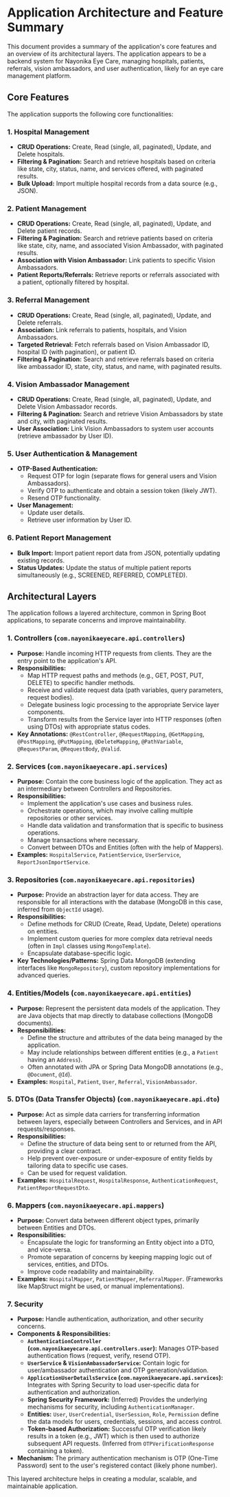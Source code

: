 # Application Architecture and Feature Summary

This document provides a summary of the application's core features and an overview of its architectural layers. The application appears to be a backend system for Nayonika Eye Care, managing hospitals, patients, referrals, vision ambassadors, and user authentication, likely for an eye care management platform.

## Core Features

The application supports the following core functionalities:

### 1. Hospital Management
- **CRUD Operations:** Create, Read (single, all, paginated), Update, and Delete hospitals.
- **Filtering & Pagination:** Search and retrieve hospitals based on criteria like state, city, status, name, and services offered, with paginated results.
- **Bulk Upload:** Import multiple hospital records from a data source (e.g., JSON).

### 2. Patient Management
- **CRUD Operations:** Create, Read (single, all, paginated), Update, and Delete patient records.
- **Filtering & Pagination:** Search and retrieve patients based on criteria like state, city, name, and associated Vision Ambassador, with paginated results.
- **Association with Vision Ambassador:** Link patients to specific Vision Ambassadors.
- **Patient Reports/Referrals:** Retrieve reports or referrals associated with a patient, optionally filtered by hospital.

### 3. Referral Management
- **CRUD Operations:** Create, Read (single, all, paginated), Update, and Delete referrals.
- **Association:** Link referrals to patients, hospitals, and Vision Ambassadors.
- **Targeted Retrieval:** Fetch referrals based on Vision Ambassador ID, hospital ID (with pagination), or patient ID.
- **Filtering & Pagination:** Search and retrieve referrals based on criteria like ambassador ID, state, city, status, and name, with paginated results.

### 4. Vision Ambassador Management
- **CRUD Operations:** Create, Read (single, all, paginated), Update, and Delete Vision Ambassador records.
- **Filtering & Pagination:** Search and retrieve Vision Ambassadors by state and city, with paginated results.
- **User Association:** Link Vision Ambassadors to system user accounts (retrieve ambassador by User ID).

### 5. User Authentication & Management
- **OTP-Based Authentication:**
    - Request OTP for login (separate flows for general users and Vision Ambassadors).
    - Verify OTP to authenticate and obtain a session token (likely JWT).
    - Resend OTP functionality.
- **User Management:**
    - Update user details.
    - Retrieve user information by User ID.

### 6. Patient Report Management
- **Bulk Import:** Import patient report data from JSON, potentially updating existing records.
- **Status Updates:** Update the status of multiple patient reports simultaneously (e.g., SCREENED, REFERRED, COMPLETED).

## Architectural Layers

The application follows a layered architecture, common in Spring Boot applications, to separate concerns and improve maintainability.

### 1. Controllers (`com.nayonikaeyecare.api.controllers`)
- **Purpose:** Handle incoming HTTP requests from clients. They are the entry point to the application's API.
- **Responsibilities:**
    - Map HTTP request paths and methods (e.g., GET, POST, PUT, DELETE) to specific handler methods.
    - Receive and validate request data (path variables, query parameters, request bodies).
    - Delegate business logic processing to the appropriate Service layer components.
    - Transform results from the Service layer into HTTP responses (often using DTOs) with appropriate status codes.
- **Key Annotations:** `@RestController`, `@RequestMapping`, `@GetMapping`, `@PostMapping`, `@PutMapping`, `@DeleteMapping`, `@PathVariable`, `@RequestParam`, `@RequestBody`, `@Valid`.

### 2. Services (`com.nayonikaeyecare.api.services`)
- **Purpose:** Contain the core business logic of the application. They act as an intermediary between Controllers and Repositories.
- **Responsibilities:**
    - Implement the application's use cases and business rules.
    - Orchestrate operations, which may involve calling multiple repositories or other services.
    - Handle data validation and transformation that is specific to business operations.
    - Manage transactions where necessary.
    - Convert between DTOs and Entities (often with the help of Mappers).
- **Examples:** `HospitalService`, `PatientService`, `UserService`, `ReportJsonImportService`.

### 3. Repositories (`com.nayonikaeyecare.api.repositories`)
- **Purpose:** Provide an abstraction layer for data access. They are responsible for all interactions with the database (MongoDB in this case, inferred from `ObjectId` usage).
- **Responsibilities:**
    - Define methods for CRUD (Create, Read, Update, Delete) operations on entities.
    - Implement custom queries for more complex data retrieval needs (often in `Impl` classes using `MongoTemplate`).
    - Encapsulate database-specific logic.
- **Key Technologies/Patterns:** Spring Data MongoDB (extending interfaces like `MongoRepository`), custom repository implementations for advanced queries.

### 4. Entities/Models (`com.nayonikaeyecare.api.entities`)
- **Purpose:** Represent the persistent data models of the application. They are Java objects that map directly to database collections (MongoDB documents).
- **Responsibilities:**
    - Define the structure and attributes of the data being managed by the application.
    - May include relationships between different entities (e.g., a `Patient` having an `Address`).
    - Often annotated with JPA or Spring Data MongoDB annotations (e.g., `@Document`, `@Id`).
- **Examples:** `Hospital`, `Patient`, `User`, `Referral`, `VisionAmbassador`.

### 5. DTOs (Data Transfer Objects) (`com.nayonikaeyecare.api.dto`)
- **Purpose:** Act as simple data carriers for transferring information between layers, especially between Controllers and Services, and in API requests/responses.
- **Responsibilities:**
    - Define the structure of data being sent to or returned from the API, providing a clear contract.
    - Help prevent over-exposure or under-exposure of entity fields by tailoring data to specific use cases.
    - Can be used for request validation.
- **Examples:** `HospitalRequest`, `HospitalResponse`, `AuthenticationRequest`, `PatientReportRequestDto`.

### 6. Mappers (`com.nayonikaeyecare.api.mappers`)
- **Purpose:** Convert data between different object types, primarily between Entities and DTOs.
- **Responsibilities:**
    - Encapsulate the logic for transforming an Entity object into a DTO, and vice-versa.
    - Promote separation of concerns by keeping mapping logic out of services, entities, and DTOs.
    - Improve code readability and maintainability.
- **Examples:** `HospitalMapper`, `PatientMapper`, `ReferralMapper`. (Frameworks like MapStruct might be used, or manual implementations).

### 7. Security
- **Purpose:** Handle authentication, authorization, and other security concerns.
- **Components & Responsibilities:**
    - **`AuthenticationController` (`com.nayonikaeyecare.api.controllers.user`):** Manages OTP-based authentication flows (request, verify, resend OTP).
    - **`UserService` & `VisionAmbassadorService`:** Contain logic for user/ambassador authentication and OTP generation/validation.
    - **`ApplicationUserDetailsService` (`com.nayonikaeyecare.api.services`):** Integrates with Spring Security to load user-specific data for authentication and authorization.
    - **Spring Security Framework:** (Inferred) Provides the underlying mechanisms for security, including `AuthenticationManager`.
    - **Entities:** `User`, `UserCredential`, `UserSession`, `Role`, `Permission` define the data models for users, credentials, sessions, and access control.
    - **Token-based Authorization:** Successful OTP verification likely results in a token (e.g., JWT) which is then used to authorize subsequent API requests. (Inferred from `OTPVerificationResponse` containing a token).
- **Mechanism:** The primary authentication mechanism is OTP (One-Time Password) sent to the user's registered contact (likely phone number).

This layered architecture helps in creating a modular, scalable, and maintainable application.
